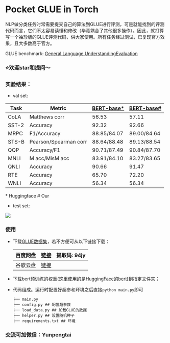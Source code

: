# Pocket GLUE in Torch

NLP做分类任务时常需要提交自己的算法到GLUE进行评测，可是就能找到的评测代码而言，它们不太容易读懂和修改（毕竟耦合了其他很多操作）。因此，就打算写一个袖珍版的GLUE评测代码，供大家使用。所有任务经过测试，已复现官方效果，且大多数高于官方。

GLUE benchmark: [General Language UnderstandingEvaluation](https://gluebenchmark.com/)

  

### ⭐️欢迎star和提问～

### 实验结果：
- val set:

| Task  | Metric                       | [BERT-base*](https://github.com/huggingface/transformers/tree/master/examples/pytorch/text-classification?fbclid=IwAR0Y4_Eer7ovaEJpRMpE1S91AsrOdEK97-iah6mupW9RATs2XMPVzQZCNz8) | [BERT-base#](https://github.com/sherlcok314159/Pocket-GLUE)
|-------|------------------------------|-------------|---------------|
| CoLA  | Matthews corr                | 56.53       | 57.11         |
| SST-2 | Accuracy                     | 92.32       | 92.66         |
| MRPC  | F1/Accuracy                  | 88.85/84.07 | 89.00/84.64   |
| STS-B | Pearson/Spearman corr        | 88.64/88.48 | 89.13/88.54   |
| QQP   | Accuracy/F1                  | 90.71/87.49 | 90.84/87.70   |
| MNLI  | M acc/MisM acc               | 83.91/84.10 | 83.27/83.65   |
| QNLI  | Accuracy                     | 90.66       | 91.47         |
| RTE   | Accuracy                     | 65.70       | 72.20         |
| WNLI  | Accuracy                     | 56.34       | 56.34         |

\* Huggingface         \# Our  
  
- test set:

![](https://files.mdnice.com/user/17000/9ce8247f-ea4e-4b89-9f28-1d5fc94f1e1f.jpg)

### 使用

- 下载[GLUE数据集](https://gluebenchmark.com/)，若不方便可从以下链接下载：

  |百度网盘    |  [链接](https://pan.baidu.com/s/1Q4UyQW8AVR1smRxnEhFFKg)|提取码: 94jy |
  | --- | --- | --- |
  |  谷歌云盘   |   [链接]()  |     |


- 下载bert预训练的权重(这里使用的是[HuggingFace的bert](https://huggingface.co/bert-base-uncased))到指定文件夹；

- 代码组成。运行时配置好超参和环境之后直接`python main.py`即可
  ```
  ├── main.py
  ├── config.py ## 配置超参数  
  ├── load_data.py ## 加载GLUE的数据
  ├── helper.py ## 设置随机种子
  ├── requirements.txt ## 环境
  ```
### 交流可加微信：Yunpengtai
